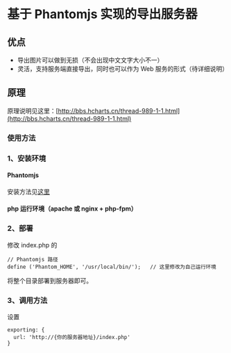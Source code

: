 # 基于 Phantomjs 实现的导出服务器

## 优点

* 导出图片可以做到无损（不会出现中文文字大小不一）
* 灵活，支持服务端直接导出，同时也可以作为 Web 服务的形式（待详细说明）


## 原理

原理说明见这里：[http://bbs.hcharts.cn/thread-989-1-1.html](http://bbs.hcharts.cn/thread-989-1-1.html)
### 使用方法

### 1、安装环境

#### Phantomjs

安装方法见[这里](http://phantomjs.org/download.html)

#### php 运行环境（apache 或 nginx + php-fpm）

### 2、部署

修改 index.php 的

```
// Phantomjs 路径
define ('Phantom_HOME', '/usr/local/bin/');   // 这里修改为自己运行环境
```

将整个目录部署到服务器即可。

### 3、调用方法

设置

```
exporting: {
  url: 'http://{你的服务器地址}/index.php'
}

```